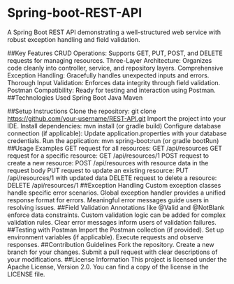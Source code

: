 # Spring-boot-REST-API

A Spring Boot REST API demonstrating a well-structured web service with robust exception handling and field validation.

##Key Features
CRUD Operations: Supports GET, PUT, POST, and DELETE requests for managing resources.
Three-Layer Architecture: Organizes code cleanly into controller, service, and repository layers.
Comprehensive Exception Handling: Gracefully handles unexpected inputs and errors.
Thorough Input Validation: Enforces data integrity through field validation.
Postman Compatibility: Ready for testing and interaction using Postman.
##Technologies Used
Spring Boot
Java
Maven

##Setup Instructions
Clone the repository: git clone https://github.com/your-username/REST-API.git
Import the project into your IDE.
Install dependencies: mvn install (or gradle build)
Configure database connection (if applicable): Update application.properties with your database credentials.
Run the application: mvn spring-boot:run (or gradle bootRun)
##Usage Examples
GET request for all resources: GET /api/resources
GET request for a specific resource: GET /api/resources/1
POST request to create a new resource: POST /api/resources with resource data in the request body
PUT request to update an existing resource: PUT /api/resources/1 with updated data
DELETE request to delete a resource: DELETE /api/resources/1
##Exception Handling
Custom exception classes handle specific error scenarios.
Global exception handler provides a unified response format for errors.
Meaningful error messages guide users in resolving issues.
##Field Validation
Annotations like @Valid and @NotBlank enforce data constraints.
Custom validation logic can be added for complex validation rules.
Clear error messages inform users of validation failures.
##Testing with Postman
Import the Postman collection (if provided).
Set up environment variables (if applicable).
Execute requests and observe responses.
##Contribution Guidelines
Fork the repository.
Create a new branch for your changes.
Submit a pull request with clear descriptions of your modifications.
##License Information
This project is licensed under the Apache License, Version 2.0. You can find a copy of the license in the LICENSE file.
